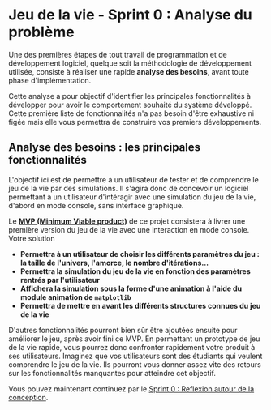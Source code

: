 # Jeu de la vie - Sprint 0 : Analyse du problème

Une des premières étapes de tout travail de programmation et de développement logiciel, quelque soit la méthodologie de développement utilisée, consiste à réaliser une rapide **analyse des besoins**, avant toute phase d'implémentation.

Cette analyse a pour objectif d'identifier les principales fonctionnalités à développer pour avoir le comportement souhaité du système développé. Cette première liste de fonctionnalités n'a pas besoin d'être exhaustive ni figée mais elle vous permettra de construire vos premiers développements.


## Analyse des besoins : les principales fonctionnalités

L'objectif ici est de permettre à un utilisateur de tester et de comprendre le jeu de la vie par des simulations. Il s'agira donc de concevoir un logiciel permettant à un utilisateur d'intéragir avec une simulation du jeu de la vie, d'abord en mode console, sans interface graphique.


Le **[MVP (Minimum Viable product)](https://medium.com/creative-wallonia-engine/un-mvp-nest-pas-une-version-simplifi%C3%A9e-de-votre-produit-89017ac748b0)** de ce projet consistera à livrer une première version du jeu de la vie avec une interaction en mode console. Votre solution

+  **Permettra à un utilisateur de choisir les différents paramètres du jeu : la taille de l'univers, l'amorce, le nombre d'itérations...**
+  **Permettra la simulation du jeu de la vie en fonction des paramètres rentrés par l'utilisateur**
+  **Affichera la simulation sous la forme d'une animation à l'aide du module animation de `matplotlib`**
+  **Permettra de mettre en avant les différents structures connues du jeu de la vie**


D'autres fonctionnalités pourront bien sûr être ajoutées ensuite pour améliorer le jeu, après avoir fini ce MVP. En permettant un prototype de jeu de la vie rapide, vous pourrez donc confronter rapidement votre produit à ses utilisateurs. Imaginez que vos utilisateurs sont des étudiants qui veulent comprendre le jeu de la vie. Ils pourront vous donner assez vite des retours sur les fonctionnalités manquantes pour atteindre cet objectif.


Vous pouvez maintenant continuez par le [Sprint 0 : Reflexion autour de la conception](./Sprint0Conception.md).